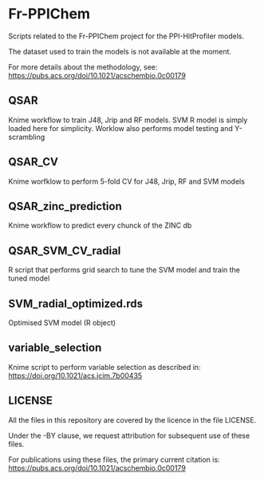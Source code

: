 # Fr-PPIChem
Scripts related to the Fr-PPIChem project for the PPI-HitProfiler models.

The dataset used to train the models is not available at the moment.

For more details about the methodology, see: https://pubs.acs.org/doi/10.1021/acschembio.0c00179

## QSAR
Knime workflow to train J48, Jrip and RF models. SVM R model is simply loaded here for simplicity.
Worklow also performs model testing and Y-scrambling

## QSAR_CV
Knime worfklow to perform 5-fold CV for J48, Jrip, RF and SVM models

## QSAR_zinc_prediction
Knime workflow to predict every chunck of the ZINC db

## QSAR_SVM_CV_radial
R script that performs grid search to tune the SVM model and train the tuned model

## SVM_radial_optimized.rds
Optimised SVM model (R object)

## variable_selection
Knime script to perform variable selection as described in: https://doi.org/10.1021/acs.jcim.7b00435

## LICENSE
All the files in this repository are covered by the licence in the file LICENSE.

Under the -BY clause, we request attribution for subsequent use of these files.

For publications using these files, the primary current citation is: https://pubs.acs.org/doi/10.1021/acschembio.0c00179

